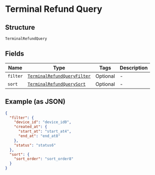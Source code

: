
# Terminal Refund Query

## Structure

`TerminalRefundQuery`

## Fields

| Name | Type | Tags | Description |
|  --- | --- | --- | --- |
| `filter` | [`TerminalRefundQueryFilter`](/doc/models/terminal-refund-query-filter.md) | Optional | - |
| `sort` | [`TerminalRefundQuerySort`](/doc/models/terminal-refund-query-sort.md) | Optional | - |

## Example (as JSON)

```json
{
  "filter": {
    "device_id": "device_id0",
    "created_at": {
      "start_at": "start_at4",
      "end_at": "end_at8"
    },
    "status": "status6"
  },
  "sort": {
    "sort_order": "sort_order8"
  }
}
```

